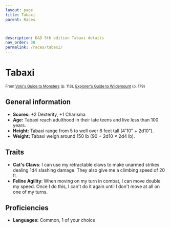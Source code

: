 ```yaml
---
layout: page
title: Tabaxi
parent: Races



description: D&D 5th edition Tabaxi details
nav_order: 38
permalink: /races/tabaxi/
---
```


# Tabaxi

<small>From <a target="_blank" href="https://dnd.wizards.com/products/tabletop-games/rpg-products/volos-guide-to-monsters">Volo's Guide to Monsters</a> (p. 113), <a target="_blank" href="https://dnd.wizards.com/products/wildemount">Explorer's Guide to Wildemount</a> (p. 179)</small>


## General information

- **Scores:** +2 Dexterity, +1 Charisma
- **Age:** Tabaxi reach adulthood in their late teens and live less than 100 years.
- **Height:** Tabaxi range from 5 to well over 6 feet tall (4'10" + 2d10").
- **Weight:** Tabaxi weigh around 150 lb (90 + 2d10 × 2d4 lb).

## Traits

- **Cat's Claws**: I can use my retractable claws to make unarmed strikes dealing 1d4 slashing damage. They also give me a climbing speed of 20 ft.
- **Feline Agility**: When moving on my turn in combat, I can move double my speed. Once I do this, I can't do it again until I don't move at all on one of my turns.

## Proficiencies

- **Languages:** Common, 1 of your choice
